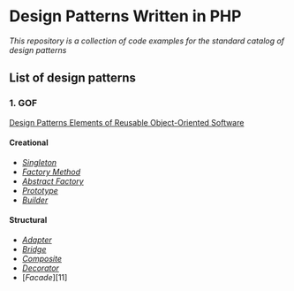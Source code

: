 # Design Patterns Written in PHP
*This repository is a collection of code examples for the standard catalog of design patterns*

## List of design patterns
### 1. GOF 
[Design Patterns Elements of Reusable Object-Oriented Software][1]

#### Creational
 - [*Singleton*][2] 
 - [*Factory Method*][3]
 - [*Abstract Factory*][4]
 - [*Prototype*][5]
 - [*Builder*][6]
 
#### Structural
 - [*Adapter*][7]
 - [*Bridge*][8]
 - [*Composite*][9]
 - [*Decorator*][10]
 - [*Facade*][11]

[1]: http://www.amazon.com/Design-Patterns-Elements-Reusable-Object-Oriented/dp/0201633612/ref=sr_1_1?ie=UTF8&qid=1427538154&sr=8-1&keywords=Design+patterns+elements
[2]: https://github.com/olarualexandru/php-design-patterns/tree/master/gof/creational/Singleton
[3]: https://github.com/olarualexandru/php-design-patterns/tree/master/gof/creational/FactoryMethod
[4]: https://github.com/olarualexandru/php-design-patterns/tree/master/gof/creational/AbstractFactory
[5]: https://github.com/olarualexandru/php-design-patterns/tree/master/gof/creational/Prototype
[6]: https://github.com/olarualexandru/php-design-patterns/tree/master/gof/creational/Builder
[7]: https://github.com/olarualexandru/php-design-patterns/tree/master/gof/structural/Adapter
[8]: https://github.com/olarualexandru/php-design-patterns/tree/master/gof/structural/Bridge
[9]: https://github.com/olarualexandru/php-design-patterns/tree/master/gof/structural/Composite
[10]: https://github.com/olarualexandru/php-design-patterns/tree/master/gof/structural/Decorator
[10]: https://github.com/olarualexandru/php-design-patterns/tree/master/gof/structural/Facade



